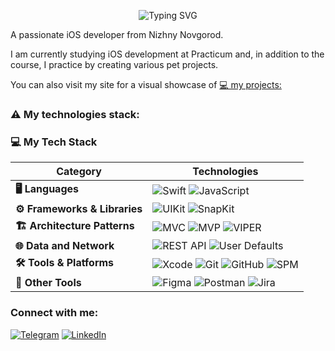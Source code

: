 <p align="center">
  <img src="https://readme-typing-svg.demolab.com?font=Fira+Code&size=30&pause=1000&color=F7A008&center=true&vCenter=true&width=435&lines=Hi%2C+I'm+Artem+%F0%9F%91%8B" alt="Typing SVG" />
</p>


A passionate iOS developer from Nizhny Novgorod.

I am currently studying iOS development at Practicum and, in addition to the course, I practice by creating various pet projects.

You can also visit my site for a visual showcase of [💻 my projects:](https://artkriukov.github.io/portfolio/#about)

### ⚠️ My technologies stack:

### 💻 My Tech Stack

| **Category**              | **Technologies**                                                                                                                                             |
|---------------------------|-------------------------------------------------------------------------------------------------------------------------------------------------------------|
| **🖥️ Languages**           | ![Swift](https://img.shields.io/badge/-Swift-FA7343?style=flat-square&logo=swift&logoColor=white) ![JavaScript](https://img.shields.io/badge/-JavaScript-F7DF1E?style=flat-square&logo=javascript&logoColor=white) |
| **⚙️ Frameworks & Libraries** | ![UIKit](https://img.shields.io/badge/-UIKit-2396F3?style=flat-square&logo=uikit&logoColor=white) ![SnapKit](https://img.shields.io/badge/-SnapKit-00A9E0?style=flat-square&logo=snapkit&logoColor=white) |
| **🏗️ Architecture Patterns** | ![MVC](https://img.shields.io/badge/-MVC-2C3E50?style=flat-square) ![MVP](https://img.shields.io/badge/-MVP-2980B9?style=flat-square) ![VIPER](https://img.shields.io/badge/-VIPER-8E44AD?style=flat-square) |
| **🌐 Data and Network**    | ![REST API](https://img.shields.io/badge/-REST%20API-2D8CFF?style=flat-square) ![User Defaults](https://img.shields.io/badge/-User%20Defaults-F1C40F?style=flat-square) |
| **🛠 Tools & Platforms**   | ![Xcode](https://img.shields.io/badge/-Xcode-147EFB?style=flat-square&logo=xcode&logoColor=white) ![Git](https://img.shields.io/badge/-Git-F05032?style=flat-square&logo=git&logoColor=white) ![GitHub](https://img.shields.io/badge/-GitHub-181717?style=flat-square&logo=github&logoColor=white) ![SPM](https://img.shields.io/badge/-SPM-FF7A00?style=flat-square&logo=swift&logoColor=white) |
| **📑 Other Tools**         | ![Figma](https://img.shields.io/badge/-Figma-FF7262?style=flat-square&logo=figma&logoColor=white) ![Postman](https://img.shields.io/badge/-Postman-FF6C37?style=flat-square&logo=postman&logoColor=white) ![Jira](https://img.shields.io/badge/-Jira-0052CC?style=flat-square&logo=jira&logoColor=white) |



### Connect with me:

[![Telegram](https://img.shields.io/badge/-Telegram-26A5E4?style=flat-square&logo=telegram&logoColor=white)](https://t.me/artem_kriukov)
[![LinkedIn](https://img.shields.io/badge/-LinkedIn-0A66C2?style=flat-square&logo=linkedin&logoColor=white)](https://www.linkedin.com/in/artem-kriukov-348430256/)


